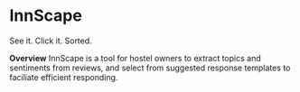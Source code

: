 # InnScape
See it. Click it. Sorted.

**Overview**
InnScape is a tool for hostel owners to extract topics and sentiments from reviews, and select from suggested response templates to faciliate efficient responding. 
